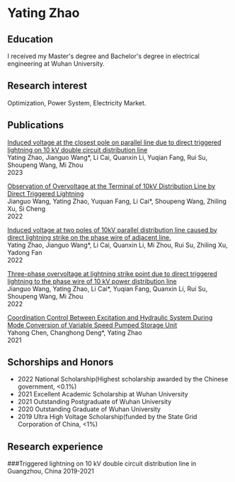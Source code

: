 # Yating Zhao
## Education
I received my Master's degree and Bachelor's degree in electrical engineering at Wuhan University.

## Research interest
Optimization, Power System, Electricity Market.

## Publications
[Induced voltage at the closest pole on parallel line due to direct triggered lightning on 10 kV double circuit distribution line](https://ietresearch.onlinelibrary.wiley.com/doi/full/10.1049/gtd2.12706)  
Yating Zhao, Jianguo Wang*, Li Cai, Quanxin Li, Yuqian Fang, Rui Su, Shoupeng Wang, Mi Zhou  
2023

[Observation of Overvoltage at the Terminal of 10kV Distribution Line by Direct Triggered Lightning](https://ieeexplore.ieee.org/document/9627792)  
Jianguo Wang, Yating Zhao, Yuquan Fang, Li Cai*, Shoupeng Wang, Zhiling Xu, Si Cheng  
2022


[Induced voltage at two poles of 10kV parallel distribution line caused by direct lightning strike on the phase wire of adjacent line.](https://www.sciencedirect.com/science/article/abs/pii/S0378779622004242)  
Yating Zhao, Jianguo Wang*, Li Cai, Quanxin Li, Mi Zhou, Rui Su, Zhiling Xu, Yadong Fan  
2022

[Three-phase overvoltage at lightning strike point due to direct triggered lightning to the phase wire of 10 kV power distribution line](https://ietresearch.onlinelibrary.wiley.com/doi/full/10.1049/gtd2.12432)  
Jianguo Wang, Yating Zhao, Li Cai*, Yuqian Fang, Quanxin Li, Rui Su, Shoupeng Wang, Mi Zhou  
2022

[Coordination Control Between Excitation and Hydraulic System During Mode Conversion of Variable Speed Pumped Storage Unit](https://ieeexplore.ieee.org/document/9361129)  
Yahong Chen, Changhong Deng*, Yating Zhao  
2021

## Schorships and Honors
- 2022 National Scholarship(Highest scholarship awarded by the Chinese government, <0.1%)  
- 2021 Excellent Academic Scholarship at Wuhan University
- 2021 Outstanding Postgraduate of Wuhan University
- 2020 Outstanding Graduate of Wuhan University 
- 2019 Ultra High Voltage Scholarship(funded by the State Grid Corporation of China, <1%)

## Research experience
###Triggered lightning on 10 kV double circuit distribution line in Guangzhou, China	2019-2021




